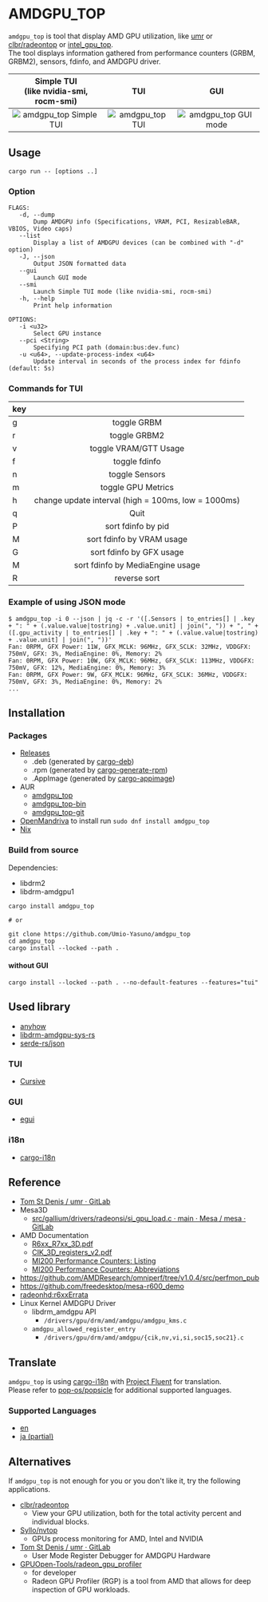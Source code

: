 # AMDGPU\_TOP
`amdgpu_top` is tool that display AMD GPU utilization, like [umr](https://gitlab.freedesktop.org/tomstdenis/umr/) or [clbr/radeontop](https://github.com/clbr/radeontop) or [intel_gpu_top](https://gitlab.freedesktop.org/drm/igt-gpu-tools/-/blob/master/man/intel_gpu_top.rst).  
The tool displays information gathered from performance counters (GRBM, GRBM2), sensors, fdinfo, and AMDGPU driver.  

| Simple TUI<br>(like nvidia-smi, rocm-smi) | TUI | GUI |
| :-: | :-: | :-: |
| ![amdgpu_top Simple TUI](https://github.com/Umio-Yasuno/amdgpu_top/assets/53935716/9889b861-92bb-409b-8742-645ccd9af794) | ![amdgpu_top TUI](https://github.com/Umio-Yasuno/amdgpu_top/assets/53935716/43cf1696-7f57-4df0-a20d-78fe6ed5190e) | ![amdgpu_top GUI mode](https://github.com/Umio-Yasuno/amdgpu_top/assets/53935716/63e0c78a-1047-478d-a607-7273f6d87c96) |

## Usage
```
cargo run -- [options ..]
```

### Option
```
FLAGS:
   -d, --dump
       Dump AMDGPU info (Specifications, VRAM, PCI, ResizableBAR, VBIOS, Video caps)
   --list
       Display a list of AMDGPU devices (can be combined with "-d" option)
   -J, --json
       Output JSON formatted data
   --gui
       Launch GUI mode
   --smi
       Launch Simple TUI mode (like nvidia-smi, rocm-smi)
   -h, --help
       Print help information

OPTIONS:
   -i <u32>
       Select GPU instance
   --pci <String>
       Specifying PCI path (domain:bus:dev.func)
   -u <u64>, --update-process-index <u64>
       Update interval in seconds of the process index for fdinfo (default: 5s)
```

### Commands for TUI
| key |                                     |
| :-- | :---------------------------------: |
| g   | toggle GRBM                         |
| r   | toggle GRBM2                        |
| v   | toggle VRAM/GTT Usage               |
| f   | toggle fdinfo                       |
| n   | toggle Sensors                      |
| m   | toggle GPU Metrics                  |
| h   | change update interval (high = 100ms, low = 1000ms) |
| q   | Quit                                |
| P   | sort fdinfo by pid                  |
| M   | sort fdinfo by VRAM usage           |
| G   | sort fdinfo by GFX usage            |
| M   | sort fdinfo by MediaEngine usage    |
| R   | reverse sort                        |

### Example of using JSON mode
```
$ amdgpu_top -i 0 --json | jq -c -r '([.Sensors | to_entries[] | .key + ": " + (.value.value|tostring) + .value.unit] | join(", ")) + ", " + ([.gpu_activity | to_entries[] | .key + ": " + (.value.value|tostring) + .value.unit] | join(", "))'
Fan: 0RPM, GFX Power: 11W, GFX_MCLK: 96MHz, GFX_SCLK: 32MHz, VDDGFX: 750mV, GFX: 3%, MediaEngine: 0%, Memory: 2%
Fan: 0RPM, GFX Power: 10W, GFX_MCLK: 96MHz, GFX_SCLK: 113MHz, VDDGFX: 750mV, GFX: 12%, MediaEngine: 0%, Memory: 3%
Fan: 0RPM, GFX Power: 9W, GFX_MCLK: 96MHz, GFX_SCLK: 36MHz, VDDGFX: 750mV, GFX: 3%, MediaEngine: 0%, Memory: 2%
...
```

## Installation
### Packages
 * [Releases](https://github.com/Umio-Yasuno/amdgpu_top/releases/latest)
   * .deb (generated by [cargo-deb](https://github.com/kornelski/cargo-deb))
   * .rpm (generated by [cargo-generate-rpm](https://github.com/cat-in-136/cargo-generate-rpm))
   * .AppImage (generated by [cargo-appimage](https://github.com/StratusFearMe21/cargo-appimage))
 * AUR
   * [amdgpu_top](https://aur.archlinux.org/packages/amdgpu_top)
   * [amdgpu_top-bin](https://aur.archlinux.org/packages/amdgpu_top-bin)
   * [amdgpu_top-git](https://aur.archlinux.org/packages/amdgpu_top-git)
 * [OpenMandriva](https://github.com/OpenMandrivaAssociation/amdgpu_top) to install run `sudo dnf install amdgpu_top`
 * [Nix](https://github.com/NixOS/nixpkgs/blob/master/pkgs/tools/system/amdgpu_top/default.nix)

### Build from source
Dependencies:
 * libdrm2
 * libdrm-amdgpu1

```
cargo install amdgpu_top

# or

git clone https://github.com/Umio-Yasuno/amdgpu_top
cd amdgpu_top
cargo install --locked --path .
```

#### without GUI
```
cargo install --locked --path . --no-default-features --features="tui"
```

## Used library
 * [anyhow](https://github.com/dtolnay/anyhow)
 * [libdrm-amdgpu-sys-rs](https://github.com/Umio-Yasuno/libdrm-amdgpu-sys-rs)
 * [serde-rs/json](https://github.com/serde-rs/json)

### TUI
 * [Cursive](https://github.com/gyscos/cursive)

### GUI
 * [egui](https://github.com/emilk/egui)

### i18n
 * [cargo-i18n](https://github.com/kellpossible/cargo-i18n/)

## Reference
 * [Tom St Denis / umr · GitLab](https://gitlab.freedesktop.org/tomstdenis/umr/)
 * Mesa3D
    * [src/gallium/drivers/radeonsi/si_gpu_load.c · main · Mesa / mesa · GitLab](https://gitlab.freedesktop.org/mesa/mesa/-/blob/main/src/gallium/drivers/radeonsi/si_gpu_load.c)
 * AMD Documentation
    * [R6xx_R7xx_3D.pdf](https://developer.amd.com/wordpress/media/2013/10/R6xx_R7xx_3D.pdf)
    * [CIK_3D_registers_v2.pdf](http://developer.amd.com/wordpress/media/2013/10/CIK_3D_registers_v2.pdf)
    * [MI200 Performance Counters: Listing](https://docs.amd.com/bundle/AMD-Instinct-MI200-Performance-Counters-v5.3/page/MI200_Performance_Counters_Listing.html)
    * [MI200 Performance Counters: Abbreviations](https://docs.amd.com/bundle/AMD-Instinct-MI200-Performance-Counters-v5.3/page/MI200_Performance_Counters_Abbreviations.html)
 * <https://github.com/AMDResearch/omniperf/tree/v1.0.4/src/perfmon_pub>
 * <https://github.com/freedesktop/mesa-r600_demo>
 * [radeonhd:r6xxErrata](https://www.x.org/wiki/radeonhd:r6xxErrata/)
 * Linux Kernel AMDGPU Driver
    * libdrm_amdgpu API
        * `/drivers/gpu/drm/amd/amdgpu/amdgpu_kms.c`
    * `amdgpu_allowed_register_entry`
        * `/drivers/gpu/drm/amd/amdgpu/{cik,nv,vi,si,soc15,soc21}.c`

## Translate
`amdgpu_top` is using [cargo-i18n](https://github.com/kellpossible/cargo-i18n/) with [Project Fluent](https://projectfluent.org/) for translation.  
Please refer to [pop-os/popsicle](https://github.com/pop-os/popsicle#translators) for additional supported languages.  

### Supported Languages
 * [en](./crates/amdgpu_top_gui/i18n/en/amdgpu_top_gui.ftl)
 * [ja (partial)](./crates/amdgpu_top_gui/i18n/ja/amdgpu_top_gui.ftl)

## Alternatives
If `amdgpu_top` is not enough for you or you don't like it, try the following applications.

 * [clbr/radeontop](https://github.com/clbr/radeontop)
    * View your GPU utilization, both for the total activity percent and individual blocks.
 * [Syllo/nvtop](https://github.com/Syllo/nvtop)
    * GPUs process monitoring for AMD, Intel and NVIDIA
 * [Tom St Denis / umr · GitLab](https://gitlab.freedesktop.org/tomstdenis/umr/)
    * User Mode Register Debugger for AMDGPU Hardware
 * [GPUOpen-Tools/radeon_gpu_profiler](https://github.com/GPUOpen-Tools/radeon_gpu_profiler)
    * for developer
    * Radeon GPU Profiler (RGP) is a tool from AMD that allows for deep inspection of GPU workloads. 
